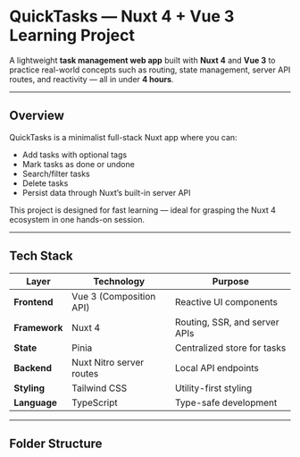 # QuickTasks — Nuxt 4 + Vue 3 Learning Project

A lightweight **task management web app** built with **Nuxt 4** and **Vue 3** to practice real-world concepts such as routing, state management, server API routes, and reactivity — all in under **4 hours**.

---

## Overview

QuickTasks is a minimalist full-stack Nuxt app where you can:
- Add tasks with optional tags  
-  Mark tasks as done or undone  
-  Search/filter tasks  
-  Delete tasks  
-  Persist data through Nuxt’s built-in server API

This project is designed for fast learning — ideal for grasping the Nuxt 4 ecosystem in one hands-on session.

---

## Tech Stack

| Layer | Technology | Purpose |
|-------|-------------|----------|
| **Frontend** | Vue 3 (Composition API) | Reactive UI components |
| **Framework** | Nuxt 4 | Routing, SSR, and server APIs |
| **State** | Pinia | Centralized store for tasks |
| **Backend** | Nuxt Nitro server routes | Local API endpoints |
| **Styling** | Tailwind CSS | Utility-first styling |
| **Language** | TypeScript | Type-safe development |

---

## Folder Structure

